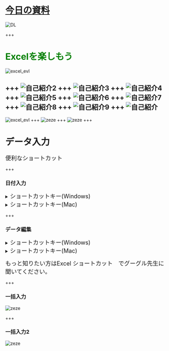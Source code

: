 # [今日の資料](http://gf4.work/ZerM)   

![DL](path/to/dl.jpg)

+++

# <font color="green">Excelを楽しもう</font>

![excel_evl](path/to/excel_elv.png)

+++
![自己紹介2](path/to/slide2.jpeg)
+++
![自己紹介3](path/to/slide3.jpeg)
+++
![自己紹介4](path/to/slide4.jpeg)
+++
![自己紹介5](path/to/slide5.jpeg)
+++
![自己紹介6](path/to/slide6.jpeg)
+++
![自己紹介7](path/to/slide7.jpeg)
+++
![自己紹介8](path/to/slide8.jpeg)
+++
![自己紹介9](path/to/slide9.jpeg)
+++
![自己紹介](path/to/slide10.jpeg)
---
![excel_evl](path/to/excel_elv.png)
+++
![zeze](path/to/zeze.jpg)
+++
![zeze](path/to/zeze2.jpg)
+++

# データ入力  
<font size="4">便利なショートカット</font>

+++
### 日付入力  
<details><summary><font size="4">ショートカットキー(Windows)</font></summary>  
<font size="4">本日日付：「Ctrl」+「；」  
現在時刻：「Ctrl」+「：」   </font></details>
<details><summary><font size="4">ショートカットキー(Mac)</font></summary>  
<font size="4">本日日付：「command」+「；」  
現在時刻：「command」+「：」   </font></details>

+++
### データ編集 
<details><summary><font size="4">ショートカットキー(Windows)</font></summary>
<font size="4">切り取り：[Ctrl]+[X]  
コピー：[Ctrl]+[C]  
貼り付け：[Ctrl]+[V]  
上の行をうつす：[Ctrl]+[d]   </font></details>
<details><summary><font size="4">ショートカットキー(Mac)</font></summary>
<font size="4">切り取り：[command]+[X]  
コピー：[command]+[C]  
貼り付け：[command]+[V]  
上の行をうつす：[command]+[d]       </font></details>

<font size="4">もっと知りたい方はExcel ショートカット　でグーグル先生に聞いてください。</font>

+++
### 一括入力 
![zeze](path/to/ikkatu.jpg)


+++
### 一括入力2
![zeze](path/to/ikkatu2.png)
